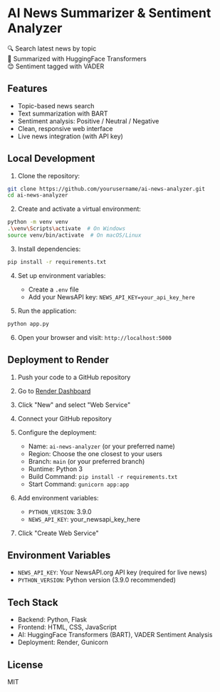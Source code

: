 # AI News Summarizer & Sentiment Analyzer

🔍 Search latest news by topic  
🧠 Summarized with HuggingFace Transformers  
😊 Sentiment tagged with VADER

## Features
- Topic-based news search
- Text summarization with BART
- Sentiment analysis: Positive / Neutral / Negative
- Clean, responsive web interface
- Live news integration (with API key)

## Local Development

1. Clone the repository:
```bash
git clone https://github.com/yourusername/ai-news-analyzer.git
cd ai-news-analyzer
```

2. Create and activate a virtual environment:
```bash
python -m venv venv
.\venv\Scripts\activate  # On Windows
source venv/bin/activate  # On macOS/Linux
```

3. Install dependencies:
```bash
pip install -r requirements.txt
```

4. Set up environment variables:
   - Create a `.env` file
   - Add your NewsAPI key: `NEWS_API_KEY=your_api_key_here`

5. Run the application:
```bash
python app.py
```

6. Open your browser and visit: `http://localhost:5000`

## Deployment to Render

1. Push your code to a GitHub repository

2. Go to [Render Dashboard](https://dashboard.render.com/)

3. Click "New" and select "Web Service"

4. Connect your GitHub repository

5. Configure the deployment:
   - Name: `ai-news-analyzer` (or your preferred name)
   - Region: Choose the one closest to your users
   - Branch: `main` (or your preferred branch)
   - Runtime: Python 3
   - Build Command: `pip install -r requirements.txt`
   - Start Command: `gunicorn app:app`

6. Add environment variables:
   - `PYTHON_VERSION`: 3.9.0
   - `NEWS_API_KEY`: your_newsapi_key_here

7. Click "Create Web Service"

## Environment Variables

- `NEWS_API_KEY`: Your NewsAPI.org API key (required for live news)
- `PYTHON_VERSION`: Python version (3.9.0 recommended)

## Tech Stack

- Backend: Python, Flask
- Frontend: HTML, CSS, JavaScript
- AI: HuggingFace Transformers (BART), VADER Sentiment Analysis
- Deployment: Render, Gunicorn

## License

MIT
